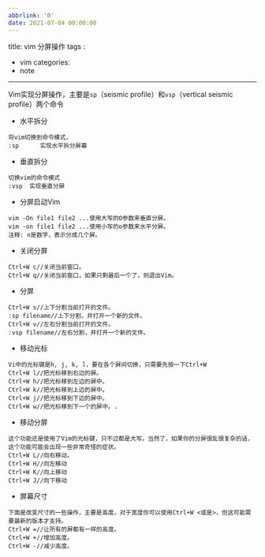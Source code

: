 ```yaml
---
abbrlink: '0'
date: 2021-07-04 00:00:00
---
```

title: vim 分屏操作
tags :
 - vim
categories:
 - note
---



Vim实现分屏操作，主要是`sp`（seismic profile）和`vsp`（vertical seismic profile）两个命令



* 水平拆分

```
将vim切换到命令模式，
:sp      实现水平拆分屏幕
```
<!--more-->
* 垂直拆分

```
切换vim的命令模式
:vsp  实现垂直分屏
```


* 分屏启动Vim
```
vim -On file1 file2 ...使用大写的O参数来垂直分屏。
vim -on file1 file2 ...使用小写的o参数来水平分屏。
注释: n是数字，表示分成几个屏。
```

* 关闭分屏 
```
Ctrl+W c//关闭当前窗口。
Ctrl+W q//关闭当前窗口，如果只剩最后一个了，则退出Vim。
```

* 分屏
```
Ctrl+W s//上下分割当前打开的文件。
:sp filename//上下分割，并打开一个新的文件。
Ctrl+W v//左右分割当前打开的文件。 
:vsp filename//左右分割，并打开一个新的文件。
```

* 移动光标
```
Vi中的光标键是h, j, k, l，要在各个屏间切换，只需要先按一下Ctrl+W
Ctrl+W l//把光标移到右边的屏。
Ctrl+W h//把光标移到左边的屏中。
Ctrl+W k//把光标移到上边的屏中。
Ctrl+W j//把光标移到下边的屏中。
Ctrl+W w//把光标移到下一个的屏中。.
```

* 移动分屏
```
这个功能还是使用了Vim的光标键，只不过都是大写。当然了，如果你的分屏很乱很复杂的话，这个功能可能会出现一些非常奇怪的症状。
Ctrl+W L//向右移动。
Ctrl+W H//向左移动 
Ctrl+W K//向上移动 
Ctrl+W J//向下移动
```

* 屏幕尺寸
```
下面是改变尺寸的一些操作，主要是高度，对于宽度你可以使用Ctrl+W <或是>，但这可能需要最新的版本才支持。
Ctrl+W =//让所有的屏都有一样的高度。
Ctrl+W +//增加高度。
Ctrl+W -//减少高度。
```
